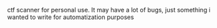 ctf scanner for personal use. It may have a lot of bugs, just something i wanted to write for automatization purposes
